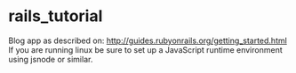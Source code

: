 rails_tutorial
==============

Blog app as described on: http://guides.rubyonrails.org/getting_started.html
If you are running linux be sure to set up a JavaScript runtime environment using jsnode or similar. 
